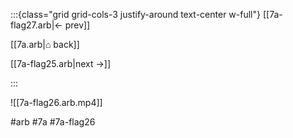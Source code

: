 :::{class="grid grid-cols-3 justify-around text-center w-full"}
[[7a-flag27.arb|← prev]]

[[7a.arb|⌂ back]]

[[7a-flag25.arb|next →]]

:::

![[7a-flag26.arb.mp4]]

#arb #7a #7a-flag26


